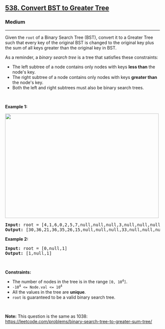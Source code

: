 <h2><a href="https://leetcode.com/problems/convert-bst-to-greater-tree/">538. Convert BST to Greater Tree</a></h2><h3>Medium</h3><hr><div><p>Given the <code>root</code> of a <span class="wiseone-analysis-result wiseone-analysis-result-entity">Binary Search</span> Tree (<span class="wiseone-analysis-result wiseone-analysis-result-entity">BST</span>), convert it to a Greater Tree such that every key of the original BST is changed to the original key plus the sum of all keys greater than the original key in BST.</p>

<p><span class="wiseone-analysis-result wiseone-analysis-result-fact">As a reminder, a <em><span class="wiseone-analysis-result wiseone-analysis-result-entity">binary search</span> tree</em> is a tree that satisfies these constraints:</span></p>

<ul>
	<li><span class="wiseone-analysis-result wiseone-analysis-result-fact">The left <span class="wiseone-analysis-result wiseone-analysis-result-entity">subtree</span> of a node contains only nodes with keys <strong>less than</strong> the node's key.</span></li>
	<li><span class="wiseone-analysis-result wiseone-analysis-result-fact">The right <span class="wiseone-analysis-result wiseone-analysis-result-entity">subtree</span> of a node contains only nodes with keys <strong>greater than</strong> the node's key.</span></li>
	<li>Both the left and right <span class="wiseone-analysis-result wiseone-analysis-result-entity">subtrees</span> must also be <span class="wiseone-analysis-result wiseone-analysis-result-entity">binary search</span> trees.</li>
</ul>

<p>&nbsp;</p>
<p><strong class="example">Example 1:</strong></p>
<img alt="" src="https://assets.leetcode.com/uploads/2019/05/02/tree.png" style="width: 500px; height: 341px;">
<pre><strong>Input:</strong> root = [4,1,6,0,2,5,7,null,null,null,3,null,null,null,8]
<strong>Output:</strong> [30,36,21,36,35,26,15,null,null,null,33,null,null,null,8]
</pre>

<p><strong class="example">Example 2:</strong></p>

<pre><strong>Input:</strong> root = [0,null,1]
<strong>Output:</strong> [1,null,1]
</pre>

<p>&nbsp;</p>
<p><strong>Constraints:</strong></p>

<ul>
	<li>The number of nodes in the tree is in the range <code>[0, 10<sup>4</sup>]</code>.</li>
	<li><code>-10<sup>4</sup> &lt;= Node.val &lt;= 10<sup>4</sup></code></li>
	<li>All the values in the tree are <strong>unique</strong>.</li>
	<li><code>root</code> is guaranteed to be a valid <span class="wiseone-analysis-result wiseone-analysis-result-entity">binary search</span> tree.</li>
</ul>

<p>&nbsp;</p>
<p><strong>Note:</strong> This question is the same as 1038: <a href="https://leetcode.com/problems/binary-search-tree-to-greater-sum-tree/" target="_blank" previewlistener="true">https://leetcode.com/problems/binary-search-tree-to-greater-sum-tree/</a></p>
</div>